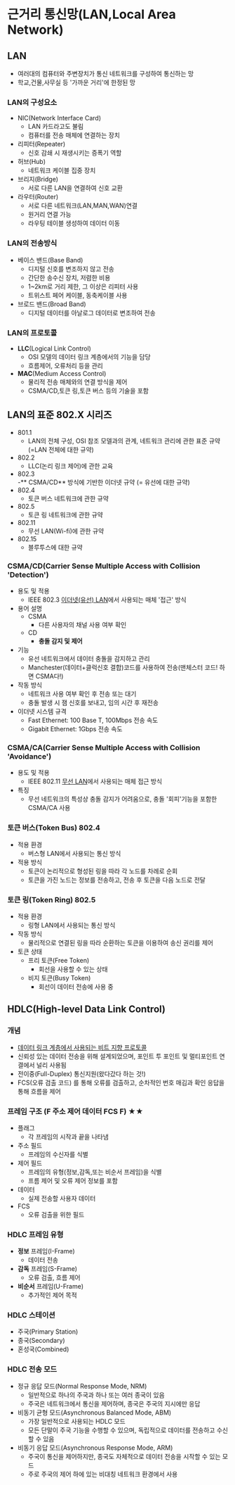 # 근거리 통신망(LAN,Local Area Network)
## LAN
- 여러대의 컴퓨터와 주변장치가 통신 네트워크를 구성하여 통신하는 망
- 학교,건물,사무실 등 '가까운 거리'에 한정된 망

### LAN의 구성요소
- NIC(Network Interface Card)
  - LAN 카드라고도 불림
  - 컴퓨터를 전송 매체에 연결하는 장치
- 리피터(Repeater)
  - 신호 감쇄 시 재생시키는 증폭기 역할
- 허브(Hub)
  - 네트워크 케이블 집중 장치
- 브리지(Bridge)
  - 서로 다른 LAN을 연결하여 신호 교환
- 라우터(Router)
  - 서로 다른 네트워크(LAN,MAN,WAN)연결
  - 원거리 연결 가능
  - 라우팅 테이블 생성하여 데이터 이동

### LAN의 전송방식
- 베이스 밴드(Base Band)
  - 디지털 신호를 변조하지 않고 전송
  - 간단한 송수신 장치, 저렴한 비용
  - 1~2km로 거리 제한, 그 이상은 리피터 사용
  - 트위스트 페어 케이블, 동축케이블 사용
- 브로드 밴드(Broad Band)
  - 디지털 데이터를 아날로그 데이터로 변조하여 전송

### LAN의 프로토콜
- **LLC**(Logical Link Control)
  - OSI 모델의 데이터 링크 계층에서의 기능을 담당
  - 흐름제어, 오류처리 등을 관리
- **MAC**(Medium Access Control)
  - 물리적 전송 매체와의 연결 방식을 제어
  - CSMA/CD,토큰 링,토큰 버스 등의 기술을 포함

## LAN의 표준 802.X 시리즈
- 801.1
  - LAN의 전체 구성, OSI 참조 모델과의 관계, 네트워크 관리에 관한 표준 규약(=LAN 전체에 대한 규약)
- 802.2
  - LLC(논리 링크 제어)에 관한 교육
- 802.3  
  -** CSMA/CD** 방식에 기반한 이더넷 규약 (= 유선에 대한 규약) 
- 802.4
  - 토큰 버스 네트워크에 관한 규약
- 802.5
  - 토큰 링 네트워크에 관한 규약
- 802.11
  - 무선 LAN(Wi-fi)에 관한 규약
- 802.15
  - 블루투스에 대한 규약

### CSMA/CD(Carrier Sense Multiple Access with Collision 'Detection')
- 용도 및 적용
  - IEEE 802.3 <u>이더넷(유선) LAN</u>에서 사용되는 매체 '접근' 방식
- 용어 설명
  - CSMA
    - 다른 사용자의 채널 사용 여부 확인
  - CD
    - **충돌 감지 및 제어**
- 기능
  - 유선 네트워크에서 데이터 충돌을 감지하고 관리
  - Manchester(데이터+클럭신호 결합)코드를 사용하여 전송(맨체스터 코드! 하면 CSMA다!)
- 작동 방식
  - 네트워크 사용 여부 확인 후 전송 또는 대기
  - 충돌 발생 시 잼 신호를 보내고, 임의 시간 후 재전송
- 이더넷 시스템 규격
  - Fast Ethernet: 100 Base T, 100Mbps 전송 속도
  - Gigabit Ethernet: 1Gbps 전송 속도

### CSMA/CA(Carrier Sense Multiple Access with Collision 'Avoidance')
- 용도 및 적용
  - IEEE 802.11 <u>무선 LAN</u>에서 사용되는 매체 접근 방식
- 특징
  - 무선 네트워크의 특성상 충돌 감지가 어려움으로, 충돌 '회피'기능을 포함한 CSMA/CA 사용

### 토큰 버스(Token Bus) 802.4
- 적용 환경
  - 버스형 LAN에서 사용되는 통신 방식
- 적용 방식
  - 토큰이 논리적으로 형성된 링을 따라 각 노드를 차례로 순회
  - 토큰을 가진 노드는 정보를 전송하고, 전송 후 토큰을 다음 노드로 전달

### 토큰 링(Token Ring) 802.5
- 적용 환경
  - 링형 LAN에서 사용되는 통신 방식
- 작동 방식
  - 물리적으로 연결된 링을 따라 순환하는 토큰을 이용하여 송신 권리를 제어
- 토큰 상태
  - 프리 토큰(Free Token)
    - 회선을 사용할 수 있는 상태
  - 비지 토큰(Busy Token)
    - 회선이 데이터 전송에 사용 중

## HDLC(High-level Data Link Control)
### 개념
- <u>데이터 링크 계층에서 사용되는 비트 지향 프로토콜</u>
- 신뢰성 있는 데이터 전송을 위해 설계되었으며, 포인트 투 포인트 및 멀티포인트 연결에서 널리 사용됨
- 전이중(Full-Duplex) 통신지원(왔다갔다 하는 것!)
- FCS(오류 검출 코드) 를 통해 오류를 검출하고, 순차적인 번호 매김과 확인 응답을 통해 흐름을 제어

### 프레임 구조 (F 주소 제어 데이터 FCS F) ★★
- 플래그
  - 각 프레임의 시작과 끝을 나타냄
- 주소 필드
  - 프레임의 수신자를 식별
- 제어 필드
  - 프레임의 유형(정보,감독,또는 비순서 프레임)을 식별
  - 프름 제어 및 오류 제어 정보를 포함
- 데이터
  - 실제 전송할 사용자 데이터
- FCS 
  - 오류 검출을 위한 필드 

### HDLC 프레임 유형
- **정보** 프레임(I-Frame)
  - 데이터 전송
- **감독** 프레임(S-Frame)
  - 오류 검출, 흐름 제어
- **비순서** 프레임(U-Frame)
  - 추가적인 제어 목적

### HDLC 스테이션
- 주국(Primary Station)
- 종국(Secondary)
- 혼성국(Combined)

### HDLC 전송 모드
- 정규 응답 모드(Normal Response Mode, NRM)
  - 일반적으로 하나의 주국과 하나 또는 여러 종국이 있음
  - 주국은 네트워크에서 통신을 제어하며, 종국은 주국의 지시에만 응답
- 비동기 균형 모드(Asynchronous Balanced Mode, ABM)
  - 가장 일반적으로 사용되는 HDLC 모드
  - 모든 단말이 주국 기능을 수행할 수 있으며, 독립적으로 데이터를 전송하고 수신할 수 있음
- 비동기 응답 모드(Asynchronous Response Mode, ARM)
  - 주국이 통신을 제어하지만, 종국도 자체적으로 데이터 전송을 시작할 수 있는 모드
  - 주로 주국의 제어 하에 있는 비대칭 네트워크 환경에서 사용